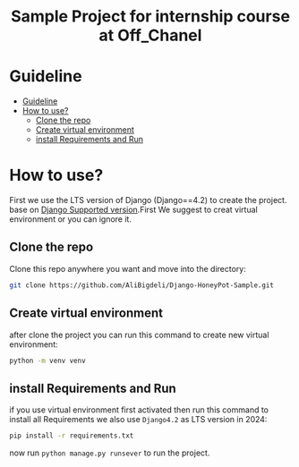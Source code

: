 <div align="center">
<h1 align="center">Sample Project for internship course at Off_Chanel</h1>
</div>

# Guideline
- [Guideline](#guideline)
- [How to use?](#how-to-use)
  - [Clone the repo](#clone-the-repo)
  - [Create virtual environment](#create-virtual-environment)
  - [install Requirements and Run](#install-Requirements-and-Run)


# How to use?
First we use the LTS version of Django (Django==4.2) to create the project. base on [Django Supported version](https://www.djangoproject.com/download/).First We suggest to creat virtual environment or you can ignore it.

## Clone the repo
Clone this repo anywhere you want and move into the directory:
```bash
git clone https://github.com/AliBigdeli/Django-HoneyPot-Sample.git
```

## Create virtual environment
after clone the project you can run this command to create new virtual environment:
```bash
python -m venv venv
```

## install Requirements and Run
if you use virtual environment first activated then run this command to install all Requirements we also use ```Django4.2``` as LTS version in 2024:
```bash
pip install -r requirements.txt
```
now run ```python manage.py runsever``` to run the project.




